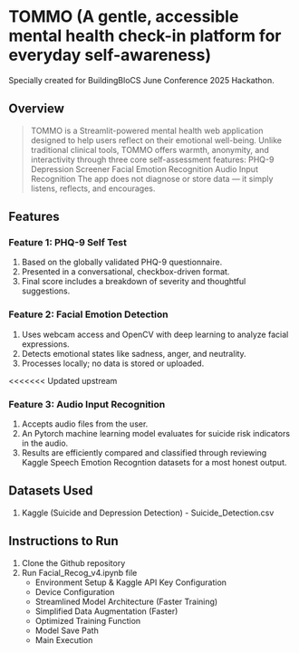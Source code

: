 # TOMMO (A gentle, accessible mental health check-in platform for everyday self-awareness)
Specially created for BuildingBloCS June Conference 2025 Hackathon. 

## Overview
> TOMMO is a Streamlit-powered mental health web application designed to help users reflect on their emotional well-being. Unlike traditional clinical tools, TOMMO offers warmth, anonymity, and interactivity through three core self-assessment features:
> PHQ-9 Depression Screener
> Facial Emotion Recognition
> Audio Input Recognition
> The app does not diagnose or store data — it simply listens, reflects, and encourages.

## Features
### Feature 1: PHQ-9 Self Test
1. Based on the globally validated PHQ-9 questionnaire.
2. Presented in a conversational, checkbox-driven format.
3. Final score includes a breakdown of severity and thoughtful suggestions.

### Feature 2: Facial Emotion Detection
1. Uses webcam access and OpenCV with deep learning to analyze facial expressions.
2. Detects emotional states like sadness, anger, and neutrality.
3. Processes locally; no data is stored or uploaded.

<<<<<<< Updated upstream
### Feature 3: Audio Input Recognition
1. Accepts audio files from the user.
2. An Pytorch machine learning model evaluates for suicide risk indicators in the audio.
3. Results are efficiently compared and classified through reviewing Kaggle Speech Emotion Recogntion datasets for a most honest output.

## Datasets Used
1. Kaggle (Suicide and Depression Detection) - Suicide_Detection.csv

## Instructions to Run
1. Clone the Github repository
2. Run Facial_Recog_v4.ipynb file
    - Environment Setup & Kaggle API Key Configuration
    - Device Configuration
    - Streamlined Model Architecture (Faster Training)
    - Simplified Data Augmentation (Faster)
    - Optimized Training Function
    - Model Save Path
    - Main Execution